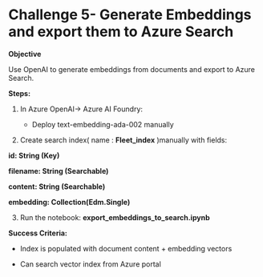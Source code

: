 # Challenge 5- Generate Embeddings and export them to Azure Search

**Objective**

Use OpenAI to generate embeddings from documents and export to Azure
Search.

**Steps:**

1.  In Azure OpenAI-\> Azure AI Foundry:

    - Deploy text-embedding-ada-002 manually

2.  Create search index( name : **Fleet_index** )manually with fields:

**id: String (Key)**

**filename: String (Searchable)**

**content: String (Searchable)**

**embedding: Collection(Edm.Single)**

3.  Run the notebook: **export_embeddings_to_search.ipynb**

**Success Criteria:**

- Index is populated with document content + embedding vectors

- Can search vector index from Azure portal
